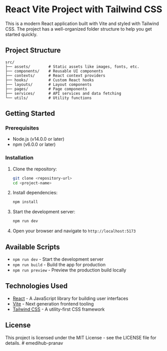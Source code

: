 # React Vite Project with Tailwind CSS

This is a modern React application built with Vite and styled with Tailwind CSS. The project has a well-organized folder structure to help you get started quickly.

## Project Structure

```
src/
├── assets/        # Static assets like images, fonts, etc.
├── components/    # Reusable UI components
├── contexts/      # React context providers
├── hooks/         # Custom React hooks
├── layouts/       # Layout components
├── pages/         # Page components
├── services/      # API services and data fetching
└── utils/         # Utility functions
```

## Getting Started

### Prerequisites

- Node.js (v14.0.0 or later)
- npm (v6.0.0 or later)

### Installation

1. Clone the repository:
   ```bash
   git clone <repository-url>
   cd <project-name>
   ```

2. Install dependencies:
   ```bash
   npm install
   ```

3. Start the development server:
   ```bash
   npm run dev
   ```

4. Open your browser and navigate to `http://localhost:5173`

## Available Scripts

- `npm run dev` - Start the development server
- `npm run build` - Build the app for production
- `npm run preview` - Preview the production build locally

## Technologies Used

- [React](https://reactjs.org/) - A JavaScript library for building user interfaces
- [Vite](https://vitejs.dev/) - Next generation frontend tooling
- [Tailwind CSS](https://tailwindcss.com/) - A utility-first CSS framework

## License

This project is licensed under the MIT License - see the LICENSE file for details.
#   e m e d i h u b - p r a n a v  
 